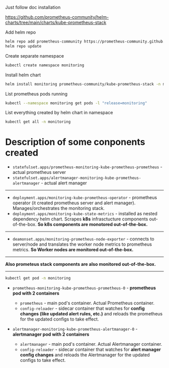 Just follow doc installation

https://github.com/prometheus-community/helm-charts/tree/main/charts/kube-prometheus-stack

Add helm repo
```bash
helm repo add prometheus-community https://prometheus-community.github.io/helm-charts
helm repo update
```

Create separate namespace
```bash
kubectl create namespace monitoring
```

Install helm chart
```bash
helm install monitoring prometheus-community/kube-prometheus-stack -n monitoring
```

List prometheus pods running
```bash
kubectl --namespace monitoring get pods -l "release=monitoring"
```

List everything created by helm chart in namespace
```bash
kubectl get all -n monitoring 
```

# Description of some conponents created

- `statefulset.apps/prometheus-monitoring-kube-prometheus-prometheus` - actual prometheus server
- `statefulset.apps/alertmanager-monitoring-kube-prometheus-alertmanager` - actual alert manager

---

- `deployment.apps/monitoring-kube-prometheus-operator` - prometheus operator (it created prometheus server and alert manager). Manages/orchestrates the monitoring stack.
- `deployment.apps/monitoring-kube-state-metrics` - installed as nested dependency helm chart. Scrapes **k8s** infrasctucture components out-of-the-box. **So k8s components are monotored out-of-the-box.**

---

- `deamonset.apps/monitoring-prometheus-node-exporter` - connects to server/node and translates the worker node metrics to prometheus metrics. **So Worker nodes are monitored out-of-the-box.**

---

**Also prometeus stack components are also monitored out-of-the-box.**

---

```bash
kubectl get pod -n monitoring
```

- `prometheus-monitoring-kube-prometheus-prometheus-0` - **prometheus pod with 2 containers**
  - `prometheus` - main pod's container. Actual Prometheus container.
  - `config-reloader` - sidecar container that watches for **config changes (like updated alert rules, etc.)** and reloads the prometheus for the updated configs to take effect.
 
- `alertmanager-monitoring-kube-prometheus-alertmanager-0` - **alertmanager pod with 2 containers**
  - `alertmanager` - main pod's container. Actual Alertmanager container.
  - `config-reloader` - sidecar container that watches for **alert manager config changes** and reloads the Alertmanager for the updated configs to take effect.
